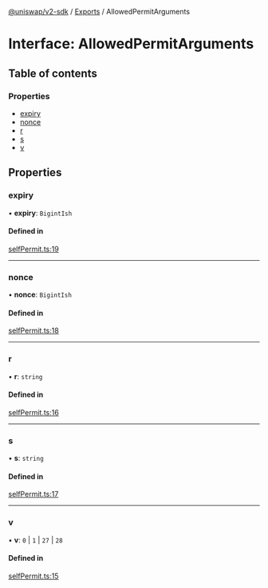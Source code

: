 [@uniswap/v2-sdk](../README.md) / [Exports](../modules.md) / AllowedPermitArguments

# Interface: AllowedPermitArguments

## Table of contents

### Properties

- [expiry](AllowedPermitArguments.md#expiry)
- [nonce](AllowedPermitArguments.md#nonce)
- [r](AllowedPermitArguments.md#r)
- [s](AllowedPermitArguments.md#s)
- [v](AllowedPermitArguments.md#v)

## Properties

### expiry

• **expiry**: `BigintIsh`

#### Defined in

[selfPermit.ts:19](https://github.com/Uniswap/v2-sdk/blob/08a7c05/src/selfPermit.ts#L19)

___

### nonce

• **nonce**: `BigintIsh`

#### Defined in

[selfPermit.ts:18](https://github.com/Uniswap/v2-sdk/blob/08a7c05/src/selfPermit.ts#L18)

___

### r

• **r**: `string`

#### Defined in

[selfPermit.ts:16](https://github.com/Uniswap/v2-sdk/blob/08a7c05/src/selfPermit.ts#L16)

___

### s

• **s**: `string`

#### Defined in

[selfPermit.ts:17](https://github.com/Uniswap/v2-sdk/blob/08a7c05/src/selfPermit.ts#L17)

___

### v

• **v**: ``0`` \| ``1`` \| ``27`` \| ``28``

#### Defined in

[selfPermit.ts:15](https://github.com/Uniswap/v2-sdk/blob/08a7c05/src/selfPermit.ts#L15)

